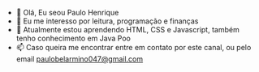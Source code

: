 - 👋 Olá, Eu seou Paulo Henrique
- 👀 Eu me interesso por leitura, programação e finanças
- 🌱 Atualmente estou aprendendo HTML, CSS e Javascript, também tenho conhecimento em Java Poo
- 📫 Caso queira me encontrar entre em contato por este canal, ou pelo email paulobelarmino047@gmail.com

<!---
Phcode007/Phcode007 is a ✨ special ✨ repository because its `README.md` (this file) appears on your GitHub profile.
You can click the Preview link to take a look at your changes.
--->
